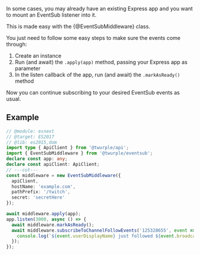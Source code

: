 In some cases, you may already have an existing Express app and you want to mount an EventSub listener into it.

This is made easy with the {@EventSubMiddleware} class.

You just need to follow some easy steps to make sure the events come through:

1. Create an instance
2. Run (and await) the `.apply(app)` method, passing your Express app as parameter
3. In the listen callback of the app, run (and await) the `.markAsReady()` method

Now you can continue subscribing to your desired EventSub events as usual.

## Example

```ts twoslash
// @module: esnext
// @target: ES2017
// @lib: es2015,dom
import type { ApiClient } from '@twurple/api';
import { EventSubMiddleware } from '@twurple/eventsub';
declare const app: any;
declare const apiClient: ApiClient;
// ---cut---
const middleware = new EventSubMiddleware({
  apiClient,
  hostName: 'example.com',
  pathPrefix: '/twitch',
  secret: 'secretHere'
});

await middleware.apply(app);
app.listen(3000, async () => {
  await middleware.markAsReady();
  await middleware.subscribeToChannelFollowEvents('125328655', event => {
    console.log(`${event.userDisplayName} just followed ${event.broadcasterDisplayName}!`);
  });
});
```
